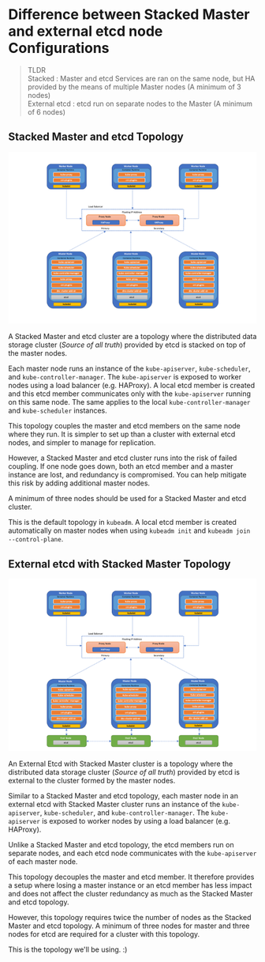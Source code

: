 # Difference between Stacked Master and external etcd node Configurations

> TLDR  
> Stacked : Master and etcd Services are ran on the same node, but HA provided by the means of multiple Master nodes (A minimum of 3 nodes)  
> External etcd : etcd run on separate nodes to the Master (A minimum of 6 nodes)

## Stacked Master and etcd Topology

![Stacked etcd nodes](https://github.com/benswinney/homelab-multinode/blob/master/docs/stacked-etcd.png)

A Stacked Master and etcd cluster are a topology where the distributed data storage cluster (*Source of all truth*) provided by etcd is stacked on top of the master nodes.

Each master node runs an instance of the `kube-apiserver`, `kube-scheduler`, and `kube-controller-manager`. The `kube-apiserver` is exposed to worker nodes using a load balancer (e.g. HAProxy). A local etcd member is created and this etcd member communicates only with the `kube-apiserver` running on this same node. The same applies to the local `kube-controller-manager` and `kube-scheduler` instances.

This topology couples the master and etcd members on the same node where they run. It is simpler to set up than a cluster with external etcd nodes, and simpler to manage for replication.

However, a Stacked Master and etcd cluster runs into the risk of failed coupling. If one node goes down, both an etcd member and a master instance are lost, and redundancy is compromised. You can help mitigate this risk by adding additional master nodes.

A minimum of three nodes should be used for a Stacked Master and etcd cluster.

This is the default topology in `kubeadm`. A local etcd member is created automatically on master nodes when using `kubeadm init` and `kubeadm join --control-plane`.

## External etcd with Stacked Master Topology

![External etcd nodes](https://github.com/benswinney/homelab-multinode/blob/master/docs/external-etcd.png)

An External Etcd with Stacked Master cluster is a topology where the distributed data storage cluster (*Source of all truth*) provided by etcd is external to the cluster formed by the master nodes.

Similar to a Stacked Master and etcd topology, each master node in an external etcd with Stacked Master cluster runs an instance of the `kube-apiserver`, `kube-scheduler`, and `kube-controller-manager`. The `kube-apiserver` is exposed to worker nodes by using a load balancer (e.g. HAProxy).

Unlike a Stacked Master and etcd topology, the etcd members run on separate nodes, and each etcd node communicates with the `kube-apiserver` of each master node.

This topology decouples the master and etcd member. It therefore provides a setup where losing a master instance or an etcd member has less impact and does not affect the cluster redundancy as much as the Stacked Master and etcd topology.

However, this topology requires twice the number of nodes as the Stacked Master and etcd topology. A minimum of three nodes for master and three nodes for etcd are required for a cluster with this topology.

This is the topology we'll be using. :)  
